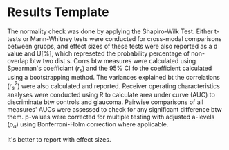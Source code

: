


# Results Template

The normality check was done by applying the Shapiro-Wilk Test. Either t-tests or Mann-Whitney tests were conducted for cross-modal comparisons between gruops, and effect sizes of these tests were also reported as a d value and U[%], which represeted the probability percentage of non-overlap btw two dist.s. Corrs btw measures were calculated using Spearman's coefficiant ($r_s$) and the 95% CI fo the coefficient calculated using a bootstrapping method. The variances explained bt the correlations ($r_s^2$) were also calculated and reported. Receiver operating characteristics analyses were conducted using R to calculate area under curve (AUC) to discriminate btw controls and glaucoma. Pairwise comparisons of all measures' AUCs were assessed to check for any significant difference btw them. p-values were corrected for multiple testing with adjusted a-levels ($p_a$) using Bonferroni-Holm correction where applicable.


It's better to report with effect sizes.

